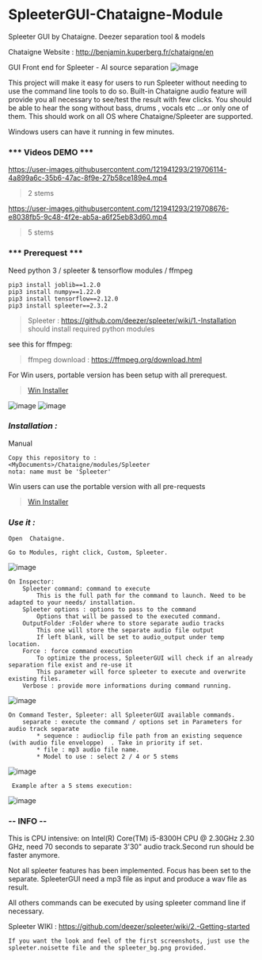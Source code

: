 # SpleeterGUI-Chataigne-Module
Spleeter GUI by Chataigne. Deezer separation tool &amp; models

Chataigne Website : http://benjamin.kuperberg.fr/chataigne/en

GUI Front end for Spleeter - AI source separation
![image](https://user-images.githubusercontent.com/121941293/218340772-35ed90bb-fc21-40e5-9da1-e142fc963955.png)

This project will make it easy for users to run Spleeter without needing to use the command line tools to do so.
Built-in Chataigne audio feature will provide you all necessary to see/test the result with few clicks. 
You should be able to hear the song without bass, drums , vocals etc ...or only one of them.
This should work on all OS where Chataigne/Spleeter are supported. 

Windows users can have it running in few minutes.

### *** Videos DEMO ***

https://user-images.githubusercontent.com/121941293/219706114-4a899a6c-35b6-47ac-8f9e-27b58ce189e4.mp4
> 2 stems




https://user-images.githubusercontent.com/121941293/219708676-e8038fb5-9c48-4f2e-ab5a-a6f25eb83d60.mp4
> 5 stems

### *** Prerequest ***
Need python 3 / spleeter & tensorflow modules / ffmpeg
```
pip3 install joblib==1.2.0
pip3 install numpy==1.22.0
pip3 install tensorflow==2.12.0
pip3 install spleeter==2.3.2
```
> Spleeter : https://github.com/deezer/spleeter/wiki/1.-Installation
should install required python modules

see this for ffmpeg:
> ffmpeg download : https://ffmpeg.org/download.html

For Win users, portable version has been setup with all prerequest.
> 
>[Win Installer](https://github.com/zak-45/SpleeterGUI-Chataigne-Module/releases)



![image](https://user-images.githubusercontent.com/121941293/218341418-6566eae2-6e99-4a71-ab5e-c13528a73cf9.png)
![image](https://user-images.githubusercontent.com/121941293/218341436-ee280cd5-8d38-4ad7-b7d2-bed3641bc831.png)


### ***Installation :***

Manual
```
Copy this repository to :
<MyDocuments>/Chataigne/modules/Spleeter
nota: name must be 'Spleeter'
```

Win users can use the portable version with all pre-requests
> 
>[Win Installer](https://github.com/zak-45/SpleeterGUI-Chataigne-Module/releases)


### ***Use it :***

```
Open  Chataigne.

Go to Modules, right click, Custom, Spleeter.
```
![image](https://user-images.githubusercontent.com/121941293/218341586-ccd6ed27-5d1f-4422-b763-8666b112bae4.png)


```
On Inspector:
	Spleeter command: command to execute
		This is the full path for the command to launch. Need to be adapted to your needs/ installation.
	Spleeter options : options to pass to the command
		Options that will be passed to the executed command.
	OutputFolder :Folder where to store separate audio tracks
		This one will store the separate audio file output
		If left blank, will be set to audio_output under temp location.
	Force : force command execution
		To optimize the process, SpleeterGUI will check if an already separation file exist and re-use it
		This parameter will force spleeter to execute and overwrite existing files.
	Verbose : provide more informations during command running.
```

![image](https://user-images.githubusercontent.com/121941293/218341664-a9d52373-fab0-4e79-a63c-5c2423da645e.png)


```
On Command Tester, Spleeter: all SpleeterGUI available commands.
	separate : execute the command / options set in Parameters for audio track separate
		* sequence : audioclip file path from an existing sequence (with audio file enveloppe)  . Take in priority if set.
		* file : mp3 audio file name.
		* Model to use : select 2 / 4 or 5 stems
```
![image](https://user-images.githubusercontent.com/121941293/218341957-5ce0c2dc-a228-48d2-b15c-571a334032a2.png)

```
 Example after a 5 stems execution:
```
![image](https://user-images.githubusercontent.com/121941293/218443314-f2a20a5a-7beb-400d-81ec-988c7686a60a.png)

### -- INFO --
This is CPU intensive: on Intel(R) Core(TM) i5-8300H CPU @ 2.30GHz   2.30 GHz, need 70 seconds to separate 3'30" audio track.Second run should be faster anymore.

Not all spleeter features has been implemented. Focus has been set to the separate. SpleeterGUI need a mp3 file as input and produce a wav file as result. 

All others commands can be executed by using spleeter command line if necessary.

Spleeter WIKI : https://github.com/deezer/spleeter/wiki/2.-Getting-started

```
If you want the look and feel of the first screenshots, just use the spleeter.noisette file and the spleeter_bg.png provided.

```
